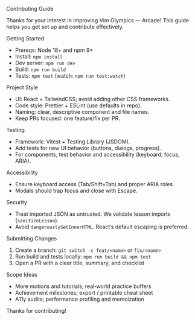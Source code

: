 Contributing Guide

Thanks for your interest in improving Vim Olympics — Arcade! This guide helps you get set up and contribute effectively.

Getting Started
- Prereqs: Node 18+ and npm 9+
- Install: `npm install`
- Dev server: `npm run dev`
- Build: `npm run build`
- Tests: `npm test` (watch: `npm run test:watch`)

Project Style
- UI: React + TailwindCSS; avoid adding other CSS frameworks.
- Code style: Prettier + ESLint (use defaults in repo).
- Naming: clear, descriptive component and file names.
- Keep PRs focused: one feature/fix per PR.

Testing
- Framework: Vitest + Testing Library (JSDOM).
- Add tests for new UI behavior (buttons, dialogs, progress).
- For components, test behavior and accessibility (keyboard, focus, ARIA).

Accessibility
- Ensure keyboard access (Tab/Shift+Tab) and proper ARIA roles.
- Modals should trap focus and close with Escape.

Security
- Treat imported JSON as untrusted. We validate lesson imports (`sanitizeLesson`).
- Avoid `dangerouslySetInnerHTML`. React’s default escaping is preferred.

Submitting Changes
1) Create a branch: `git switch -c feat/<name>` or `fix/<name>`
2) Run build and tests locally: `npm run build && npm test`
3) Open a PR with a clear title, summary, and checklist

Scope Ideas
- More motions and tutorials; real‑world practice buffers
- Achievement milestones; export / printable cheat sheet
- A11y audits; performance profiling and memoization

Thanks for contributing!
